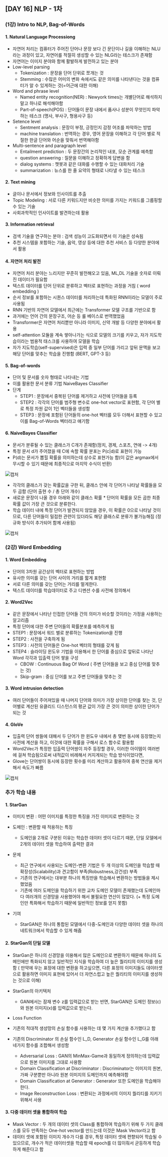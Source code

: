 ## [DAY 16] NLP - 1차
### (1강) Intro to NLP, Bag-of-Words
#### 1. Natural Language Processiong
+ 자연어 처리는 컴퓨터가 주어진 단어나 문장 보다 긴 문단이나 길을 이해하는 NLU라는 과정이 있고, 자연어를 적절히 생성할 수 있는 NLG라는 테스크가 존재함
+ 자연어는 이미지 분야와 함께 활발하게 발전하고 있는 분야
+ Low-level parsing
    + Tokenization : 문장을 단어 단위로 쪼개는 것
    + Stemming : 수많은 어미의 변화 속에서도 같은 의미를 나타낸다는 것을 컴퓨터가 알 수 있게하는 것(=어근에 대한 이해)
+ Word and phrase level
    + Named entity recognition(NER) : Newyork times는 개별단어로 해석하지 말고 하나로 해석해야함
    + Part-of-speech(POS) : 단어들이 문장 내에서 품사나 성분이 무엇인지 파악하는 테스크 (명사, 부사구, 형용사구 등)
+ Setence level
    + Sentment analysis : 문장이 부정, 긍정인지 감정 어조를 파악하는 방법
    + machine translation : 번역하는 경우, 영어 문장을 이해하고 각 단어 별로 적절한 한글 단어와 어순을 맞춰서 번역해야함
+ Multi-sentence and paragraph level
    + Entailment prediction : 두 문장간의 논리적인 내포, 모순 관계를 예측함
    + question answering : 질문을 이해하고 정확하게 답변을 함
    + dialog systems : 챗봇과 같은 대화를 수행할 수 있는 대화처리 기술
    + summarization : 뉴스를 한 줄 요약의 형태로 나타낼 수 있는 테스크

#### 2. Text mining
+ 글이나 문서에서 정보와 인사이트를 추출
+ Topic Modeling : 서로 다른 키워드지만 비슷한 의미를 가지는 키워드를 그룹핑할 수 있는 기술
+ 사회과학적인 인사이트를 발견하는데 활용

#### 3. Information retrieval
+ 검색 기술을 연구하는 분야 : 검색 성능이 고도화되면서 이 기술은 성숙됨
+ 추천 시스템을 포함하는 기술, 음악, 영상 등에 대한 추천 서비스 등 다양한 분야에서 활용

#### 4. 자연어 처리 발전
+ 자연어 처리 분야는 느리지만 꾸준히 발전해오고 있음, ML,DL 기술을 숫자로 이뤄진 데이터가 필요함
+ 텍스트 데이터를 단어 단위로 분류하고 벡터로 표현하는 과정을 거침 ( word embedding )
+ 순서 정보를 포함하는 시퀀스 데이터를 처리하는데 특화된 RNN이라는 모델이 주로 사용됨
+ RNN 기반의 자연어 모델에서 최근에는 Transformer 모델 구조를 기반으로 함
+ 과거에는 언어 간의 문장구조, 어순 등 룰 베이스로 번역했었음
+ Transformer은 자연어 처리뿐만 아니라 이미지, 신약 개발 등 다양한 분야에서 활용
+ self-attention 모듈을 계속 쌓아나가는 식으로 모델의 크기를 키우고, 자가 지도학습이라는 범용적 태스크를 사용하여 모델을 학습
+ 자가 지도학습(self-supervised)은 입력 중 일부 단어를 가리고 앞뒤 문맥을 보고 해당 단어를 맞추는 학습을 진행함 (BERT, GPT-3 등)

#### 5. Bag-of-words
+ 단어 및 문서를 숫자 형태로 나타내는 기법
+ 이를 활용한 문서 분류 기법 NaiveBayes Classifier
+ 단계
    + STEP1 : 문장에서 중복된 단어를 제거하고 사전에 단어들을 등록
    + STEP2 : 각각의 단어를 범주형 변수로 one-hot vector로 표현함, 각 단어 별로 특정 차원 값이 1인 벡터들을 생성함
    + STEP3 : 문장에 포함된 단어들의 one-hot 벡터를 모두 더해서 표현할 수 있고 이를 Bag-of-Words 벡터라고 얘기함

#### 6. NaiveBayes Classifier
+ 문서가 분류될 수 있는 클래스가 C개가 존재함(정치, 경제, 스포츠, 연애 -> 
4개)
+ 특정 문서 d가 주어졌을 때 C에 속할 확률 분포는 P(c|d)로 표현이 가능
+ P(d)는 문서가 뽑힐 확률을 의미하는데 상수로 표현가능 함(이 값은 argmax에서 무시할 수 있기 때문에 최종적으로 마지막 수식이 반환)

![캡처](https://user-images.githubusercontent.com/44515744/107897045-759fce80-6f7b-11eb-8253-eadd5daf9925.PNG)

+ 각각의 클래스가 갖는 확률값을 구한 뒤, 클래스 안에 각 단어가 나타날 확률들을 모두 곱함 (단어 출현 수 / 총 단어 개수)
+ 새로운 문장이 나올 경우 아래와 같이 클래스 확률 * 단어의 확률을 모든 곱한 최종 확률 값이 가장 큰 것으로 분류한다.
+ 학습 데이터 내에 특정 단어가 발견되지 않았을 경우, 이 확률은 0으로 나타날 것이므로, 다른 단어들이 밀접한 관련이 있더라도 해당 클래스로 분류가 불가능해짐 (정규화 방식이 추가되어 함께 사용됨)

![캡처](https://user-images.githubusercontent.com/44515744/107897759-52761e80-6f7d-11eb-84b0-b6e1eeca9e0b.PNG)

### (2강) Word Embedding
#### 1. Word Embedding
+ 단어의 3차원 공간상의 벡터로 표현하는 방법
+ 유사한 의미를 갖는 단어 사이의 거리를 짧게 표현함
+ 서로 다른 의미를 갖는 단어는 거리를 멀게한다.
+ 텍스트 데이터를 학습데이터로 주고 디멘션 수를 사전에 정의해서 

#### 2. Word2Vec
+ 같은 문장에서 나타난 인접한 단어들 간의 의미가 비슷할 것이라는 가정을 사용하는 알고리즘
+ 특정 단어에 대한 주변 단어들의 확률분포를 예측하게 됨
+ STEP1 : 문장에서 워드 별로 분류하는 Tokenization을 진행
+ STEP2 : 사전을 구축하게 됨
+ STEP3 : 사전의 단어들은 One-hot 벡터의 형태를 갖게 됨
+ STEP4 : 슬라이딩 윈도우 기법을 이용해서 한 단어를 중심으로 앞뒤로 나타난 Word 각각과 입출력 단어 쌓을 구성
    + CBOW : Continuous Bag Of Word ( 주변 단어들을 보고 중심 단어를 맞추는 것)
    + Skip-gram : 중심 단어를 보고 주변 단어들을 맞추는 것

#### 3. Word intrusion detection
+ 여러 단어들이 주어져있을 때 나머지 단어와 의미가 가장 상이한 단어를 찾는 것, 단어별로 계산된 유클리드 디스턴스의 평균 값이 가장 큰 것이 의미한 상이한 단어가 되는 것

#### 4. GloVe
+ 입출력 단어 쌍들에 대해서 두 단어가 한 윈도우 내에서 총 몇번 동시에 등장했는지 사전에 계산을 하고, 이것에 대한 확률을 구해서 로스 함수로 활용함
+ Word2Vec가 특정한 입출력 단어쌍이 자주 등장할 경우, 이러한 아이템이 여러번에 걸쳐 학습됨으로써 내적값이 비례해서 커지게되는 학습 방식이었다면,
+ Glove는 단어쌍이 동시에 등장한 횟수를 미리 계산하고 활용하여 중복 연산을 제거해서 속도가 빠름

![캡처](https://user-images.githubusercontent.com/44515744/107904759-0d0f1c80-6f90-11eb-996a-3921435e2cef.PNG)

### 추가 학습 내용
#### 1. StarGan
+ 이미지 변환 : 어떤 이미지를 특정한 특징을 가진 이미지로 변환하는 것
+ 도메인 : 변환할 때 적용하는 특징
    + 도메인을 2개로 구분된 이유는 학습한 데이터 셋이 다르기 때문, 단일 모델에서 2개의 데이터 셋을 학습하여 출력한 결과

+ 문제
    + 최근 연구에서 사용되는 도메인-변환 기법은 두 개 이상의 도메인을 학습할 때 확장성(Scalability)과 견고함이 부족(Robustness,강건성) 부족
    + 기존의 연구에서는 대부분 하나의 특징만을 학습해서 변환하는 방법들을 제시했었음
    + 기존에 여러 도메인을 학습하기 위한 교차 도메인 모델이 존재했는데 도메인마다 여러개의 신경망을 사용했어야 해서 불필요한 연산이 많았다. (+ 특정 도메인만 특화해서 학습하기 때문에 일반적인 정보를 얻지 못함)

+ 기여
    + StarGAN은 하나의 통합된 모델에서 다중-도메인과 다양한 데이터 셋을 하나의 네트워크에서 학습할 수 있게 해줌
    

#### 2. StarGan의 단일 모델
+ StarGan은 하나의 신경망을 이용해서 많은 도메인으로 변환하기 때문에 하나의 도메인에만 특화되지 않고 일반적인 지식을 학습하여 더 높은 퀄리티의 이미지를 생성함 ( 만약에 우는 표정에 대한 변환을 하고싶으면, 다른 표정의 이미지들도 데이터셋으로 활용하면 이미지 표현에 있어서 더 자연스럽고 높은 퀄리티의 이미지를 생성하는 것으로 이해)
+ StarGan의 아키텍처
    + GAN에서는 잠재 변수 z를 입력값으로 받는 반면, StarGAN은 도메인 정보(c)와 원본 이미지(x)를 입력값으로 받는다.

+ Loss Function
+ 기존의 적대적 생성망의 손실 함수를 사용하는 데 몇 가지 계산을 추가했다고 함
+ 기존의 Discriminator 의 손실 함수인 L_D, Generator 손실 함수인 L_G를 아래 네가지 함수를 조합해서 생성함
    + Adversarial Loss : GAN의 MinMax-Game과 동일하게 정의하는데 입력값으로 원본 이미지를 그대로 사용함
    + Domain Classification at Discriminator : Discriminator는 이미지의 원본,가짜 구분뿐만 아니라 원본 이미지의 도메인까지 예측해야함
    + Domain Classification at Generator : Generator 또한 도메인을 학습해야한다.
    + Image Reconstruction Loss : 변환되는 과정에서의 이미지 퀄리티를 지키기 위해서 사용

#### 3. 다중 데이터 셋을 통합하여 학습
+ Mask Vector : 두 개의 데이터 셋의 Class를 통합하여 학습하기 위해 두 가지 클래스를 모두 만족하는 One-hot vector를 만드는데 이것은 Mask Vector라고 함
+ 데이터 셋에 포함된 이미지 개수가 다를 경우, 특정 데이터 셋에 편향되어 학습될 수 있으므로, 개수가 적은 데이터셋을 학습할 때 epoch를 더 많이줘서 균등하게 학습하게 해준다고 함
